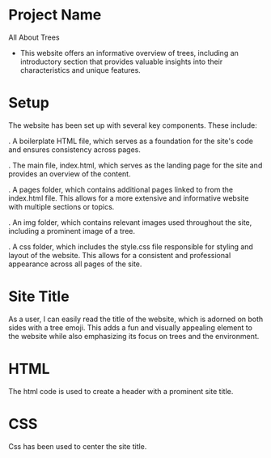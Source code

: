 # Project Name

All About Trees

- This website offers an informative overview of trees, including an
  introductory section that provides valuable insights into their
  characteristics and unique features.

# Setup

The website has been set up with several key components. These include:

. A boilerplate HTML file, which serves as a foundation for the site's code and
ensures consistency across pages.

. The main file, index.html, which serves as the landing page for the site and
provides an overview of the content.

. A pages folder, which contains additional pages linked to from the index.html
file. This allows for a more extensive and informative website with multiple
sections or topics.

. An img folder, which contains relevant images used throughout the site,
including a prominent image of a tree.

. A css folder, which includes the style.css file responsible for styling and
layout of the website. This allows for a consistent and professional appearance
across all pages of the site.

# Site Title

As a user, I can easily read the title of the website, which is adorned on both
sides with a tree emoji. This adds a fun and visually appealing element to the
website while also emphasizing its focus on trees and the environment.

# HTML

The html code is used to create a header with a prominent site title.

# CSS

Css has been used to center the site title.

